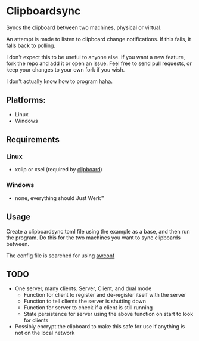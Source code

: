 # Clipboardsync
Syncs the clipboard between two machines, physical or virtual.

An attempt is made to listen to clipboard change notifications. If this fails, it falls back to polling.

I don't expect this to be useful to anyone else. If you want a new feature, fork the repo and add it or open an issue. Feel free to send pull requests, or keep your changes to your own fork if you wish.

I don't actually know how to program haha.

## Platforms:
* Linux
* Windows

## Requirements
### Linux
 * xclip or xsel (required by [clipboard](https://github.com/atotto/clipboard))

### Windows
 * none, everything should Just Werk™

## Usage
Create a clipboardsync.toml file using the example as a base, and then run the program. Do this for the two machines you want to sync clipboards between.

The config file is searched for using [awconf](https://github.com/awused/awconf)

## TODO
- One server, many clients. Server, Client, and dual mode
  - Function for client to register and de-register itself with the server
  - Function to tell clients the server is shutting down
  - Function for server to check if a client is still running
  - State persistence for server using the above function on start to look for clients
- Possibly encrypt the clipboard to make this safe for use if anything is not on the local network